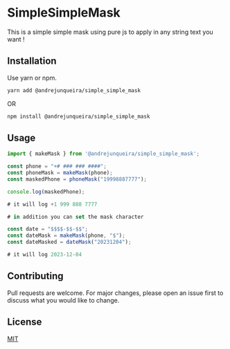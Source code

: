 # SimpleSimpleMask

This is a simple simple mask using pure js to apply in any string text you want !

## Installation

Use yarn or npm.

```bash
yarn add @andrejunqueira/simple_simple_mask
```
OR
```bash
npm install @andrejunqueira/simple_simple_mask
```
## Usage

```typescript
import { makeMask } from '@andrejunqueira/simple_simple_mask';

const phone = "+# ### ### ####";
const phoneMask = makeMask(phone);
const maskedPhone = phoneMask("19998887777");

console.log(maskedPhone);

# it will log +1 999 888 7777

# in addition you can set the mask character

const date = "$$$$-$$-$$";
const dateMask = makeMask(phone, "$");
const dateMasked = dateMask("20231204");

# it will log 2023-12-04

```

## Contributing

Pull requests are welcome. For major changes, please open an issue first
to discuss what you would like to change.


## License

[MIT](https://choosealicense.com/licenses/mit/)